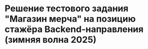 # **Решение тестового задания "Магазин мерча" на позицию стажёра Backend-направления (зимняя волна 2025)**